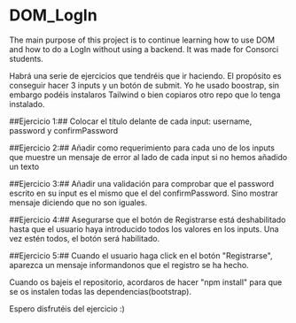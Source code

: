 # DOM_LogIn
The main purpose of this project is to continue learning how to use DOM and how to do a LogIn without using a backend. It was made for Consorci students. 

Habrá una serie de ejercicios que tendréis que ir haciendo. El propósito es conseguir hacer 3 inputs y un botón de submit.
Yo he usado boostrap, sin embargo podéis instalaros Tailwind o bien copiaros otro repo que lo tenga instalado.

##Ejercicio 1:##
Colocar el título <label> delante de cada input: username, password y confirmPassword 

##Ejercicio 2:##
Añadir como requerimiento para cada uno de los inputs que muestre un mensaje de error al lado de cada input si no hemos añadido un texto

##Ejercicio 3:##
Añadir una validación para comprobar que el password escrito en su input es el mismo que el del confirmPassword. Sino mostrar mensaje diciendo que no son iguales.

##Ejercicio 4:##
Asegurarse que el botón de Registrarse está deshabilitado hasta que el usuario haya introducido todos los valores en los inputs. Una vez estén todos, el botón será habilitado.

##Ejercicio 5:##
Cuando el usuario haga click en el botón "Registrarse", aparezca un mensaje informandonos que el registro se ha hecho.

Cuando os bajeis el repositorio, acordaros de hacer "npm install" para que se os instalen todas las dependencias(bootstrap). 

Espero disfrutéis del ejercicio :)
